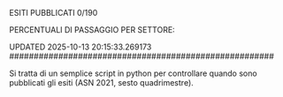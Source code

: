 ESITI PUBBLICATI 0/190 

PERCENTUALI DI PASSAGGIO PER SETTORE:

UPDATED 2025-10-13 20:15:33.269173
###################################################### 

Si tratta di un semplice script in python per controllare quando sono pubblicati gli esiti (ASN 2021, sesto quadrimestre).

